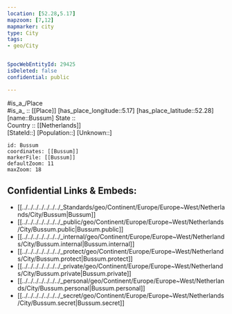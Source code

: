 ```yaml
---
location: [52.28,5.17] 
mapzoom: [7,12] 
mapmarker: city 
type: City
tags:
- geo/City


SpocWebEntityId: 29425
isDeleted: false
confidential: public

---
```

#is_a_/Place  
#is_a_ :: [[Place]] 
[has_place_longitude::5.17] 
[has_place_latitude::52.28] 
[name::Bussum] 
State ::  
Country :: [[Netherlands]]  
[StateId::] 
[Population::] 
[Unknown::] 


```leaflet
id: Bussum
coordinates: [[Bussum]] 
markerFile: [[Bussum]] 
defaultZoom: 11 
maxZoom: 18
```


## Confidential Links & Embeds: 
- [[../../../../../../../_Standards/geo/Continent/Europe/Europe~West/Netherlands/City/Bussum|Bussum]] 
- [[../../../../../../../_public/geo/Continent/Europe/Europe~West/Netherlands/City/Bussum.public|Bussum.public]] 
- [[../../../../../../../_internal/geo/Continent/Europe/Europe~West/Netherlands/City/Bussum.internal|Bussum.internal]] 
- [[../../../../../../../_protect/geo/Continent/Europe/Europe~West/Netherlands/City/Bussum.protect|Bussum.protect]] 
- [[../../../../../../../_private/geo/Continent/Europe/Europe~West/Netherlands/City/Bussum.private|Bussum.private]] 
- [[../../../../../../../_personal/geo/Continent/Europe/Europe~West/Netherlands/City/Bussum.personal|Bussum.personal]] 
- [[../../../../../../../_secret/geo/Continent/Europe/Europe~West/Netherlands/City/Bussum.secret|Bussum.secret]] 
